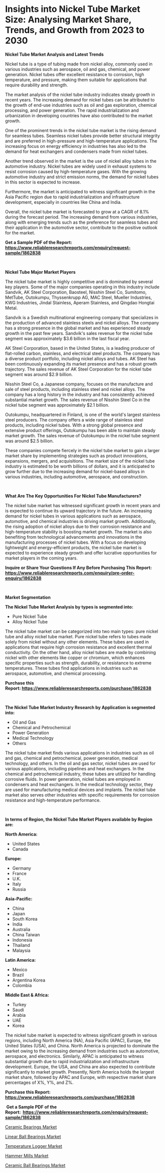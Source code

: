 <p><h1>Insights into Nickel Tube Market Size: Analysing Market Share, Trends, and Growth from 2023 to 2030</h1></p><p><strong>Nickel Tube Market Analysis and Latest Trends</strong></p>
<p><p>Nickel tube is a type of tubing made from nickel alloy, commonly used in various industries such as aerospace, oil and gas, chemical, and power generation. Nickel tubes offer excellent resistance to corrosion, high temperature, and pressure, making them suitable for applications that require durability and strength.</p><p>The market analysis of the nickel tube industry indicates steady growth in recent years. The increasing demand for nickel tubes can be attributed to the growth of end-use industries such as oil and gas exploration, chemical processing, and power generation. The rapid industrialization and urbanization in developing countries have also contributed to the market growth.</p><p>One of the prominent trends in the nickel tube market is the rising demand for seamless tubes. Seamless nickel tubes provide better structural integrity and are preferred in high-pressure and high-temperature applications. The increasing focus on energy efficiency in industries has also led to the demand for heat exchangers and condensers made from nickel tubes.</p><p>Another trend observed in the market is the use of nickel alloy tubes in the automotive industry. Nickel tubes are widely used in exhaust systems to resist corrosion caused by high-temperature gases. With the growing automotive industry and strict emission norms, the demand for nickel tubes in this sector is expected to increase.</p><p>Furthermore, the market is anticipated to witness significant growth in the Asia Pacific region due to rapid industrialization and infrastructure development, especially in countries like China and India.</p><p>Overall, the nickel tube market is forecasted to grow at a CAGR of 8.1% during the forecast period. The increasing demand from various industries, along with emerging trends such as the preference for seamless tubes and their application in the automotive sector, contribute to the positive outlook for the market.</p></p>
<p><strong>Get a Sample PDF of the Report:&nbsp; <a href="https://www.reliableresearchreports.com/enquiry/request-sample/1862838">https://www.reliableresearchreports.com/enquiry/request-sample/1862838</a></strong></p>
<p>&nbsp;</p>
<p><strong>Nickel Tube Major Market Players</strong></p>
<p><p>The nickel tube market is highly competitive and is dominated by several key players. Some of the major companies operating in this industry include Sandvik, AK Steel Corporation, Baosteel, Nisshin Steel Co, Sumitomo, MetTube, Outokumpu, Thyssenkrupp AG, MAC Steel, Mueller Industries, KWG Industries, Jindal Stainless, Aperam Stainless, and Qingdao Hongtai Metal.</p><p>Sandvik is a Swedish multinational engineering company that specializes in the production of advanced stainless steels and nickel alloys. The company has a strong presence in the global market and has experienced steady growth in the past few years. Sandvik's sales revenue for the nickel tube segment was approximately $3.6 billion in the last fiscal year.</p><p>AK Steel Corporation, based in the United States, is a leading producer of flat-rolled carbon, stainless, and electrical steel products. The company has a diverse product portfolio, including nickel alloys and tubes. AK Steel has been continuously expanding its market presence and has a robust growth trajectory. The sales revenue of AK Steel Corporation for the nickel tube segment was around $2.9 billion.</p><p>Nisshin Steel Co, a Japanese company, focuses on the manufacture and sale of steel products, including stainless steel and nickel alloys. The company has a long history in the industry and has consistently achieved substantial market growth. The sales revenue of Nisshin Steel Co in the nickel tube segment was approximately $2.1 billion.</p><p>Outokumpu, headquartered in Finland, is one of the world's largest stainless steel producers. The company offers a wide range of stainless steel products, including nickel tubes. With a strong global presence and extensive product offerings, Outokumpu has been able to maintain steady market growth. The sales revenue of Outokumpu in the nickel tube segment was around $2.5 billion.</p><p>These companies compete fiercely in the nickel tube market to gain a larger market share by implementing strategies such as product innovations, expansions, mergers, and acquisitions. The market size of the nickel tube industry is estimated to be worth billions of dollars, and it is anticipated to grow further due to the increasing demand for nickel-based alloys in various industries, including automotive, aerospace, and construction.</p></p>
<p>&nbsp;</p>
<p><strong>What Are The Key Opportunities For Nickel Tube Manufacturers?</strong></p>
<p><p>The nickel tube market has witnessed significant growth in recent years and is expected to continue its upward trajectory in the future. An increasing demand for nickel tubes in various applications such as aerospace, automotive, and chemical industries is driving market growth. Additionally, the rising adoption of nickel alloys due to their corrosion resistance and high-temperature stability is boosting market growth. The market is also benefiting from technological advancements and innovations in the manufacturing processes of nickel tubes. With a focus on developing lightweight and energy-efficient products, the nickel tube market is expected to experience steady growth and offer lucrative opportunities for market players in the coming years.</p></p>
<p><strong>Inquire or Share Your Questions If Any Before Purchasing This Report: <a href="https://www.reliableresearchreports.com/enquiry/pre-order-enquiry/1862838">https://www.reliableresearchreports.com/enquiry/pre-order-enquiry/1862838</a></strong></p>
<p>&nbsp;</p>
<p><strong>Market Segmentation</strong></p>
<p><strong>The Nickel Tube Market Analysis by types is segmented into:</strong></p>
<p><ul><li>Pure Nickel Tube</li><li>Alloy Nickel Tube</li></ul></p>
<p><p>The nickel tube market can be categorized into two main types: pure nickel tube and alloy nickel tube market. Pure nickel tube refers to tubes made solely from nickel without any other elements. These tubes are used in applications that require high corrosion resistance and excellent thermal conductivity. On the other hand, alloy nickel tubes are made by combining nickel with other elements like copper or chromium, which enhances specific properties such as strength, durability, or resistance to extreme temperatures. These tubes find applications in industries such as aerospace, automotive, and chemical processing.</p></p>
<p><strong>Purchase this Report:&nbsp;<a href="https://www.reliableresearchreports.com/purchase/1862838">https://www.reliableresearchreports.com/purchase/1862838</a></strong></p>
<p>&nbsp;</p>
<p><strong>The Nickel Tube Market Industry Research by Application is segmented into:</strong></p>
<p><ul><li>Oil and Gas</li><li>Chemical and Petrochemical</li><li>Power Generation</li><li>Medical Technology</li><li>Others</li></ul></p>
<p><p>The nickel tube market finds various applications in industries such as oil and gas, chemical and petrochemical, power generation, medical technology, and others. In the oil and gas sector, nickel tubes are used for various applications, including pipelines and heat exchangers. In the chemical and petrochemical industry, these tubes are utilized for handling corrosive fluids. In power generation, nickel tubes are employed in condensers and heat exchangers. In the medical technology sector, they are used for manufacturing medical devices and implants. The nickel tube market also serves other industries with specific requirements for corrosion resistance and high-temperature performance.</p></p>
<p>&nbsp;</p>
<p><strong>In terms of Region, the Nickel Tube Market Players available by Region are:</strong></p>
<p>
    <p> <strong> North America: </strong>
        <ul>
            <li>United States</li>
            <li>Canada</li>
        </ul>
        </p> 
    <p> <strong> Europe: </strong>
        <ul>
            <li>Germany</li>
            <li>France</li>
            <li>U.K.</li>
            <li>Italy</li>
            <li>Russia</li>
        </ul>
        </p> 
    <p> <strong> Asia-Pacific: </strong>
        <ul>
            <li>China</li>
            <li>Japan</li>
            <li>South Korea</li>
            <li>India</li>
            <li>Australia</li>
            <li>China Taiwan</li>
            <li>Indonesia</li>
            <li>Thailand</li>
            <li>Malaysia</li>
        </ul>
        </p> 
    <p> <strong> Latin America: </strong>
        <ul>
            <li>Mexico</li>
            <li>Brazil</li>
            <li>Argentina Korea</li>
            <li>Colombia</li>
        </ul>
        </p> 
    <p> <strong> Middle East & Africa: </strong>
        <ul>
            <li>Turkey</li>
            <li>Saudi</li>
            <li>Arabia</li>
            <li>UAE</li>
            <li>Korea</li>
        </ul>
    </p>
    </p>
<p><p>The nickel tube market is expected to witness significant growth in various regions, including North America (NA), Asia Pacific (APAC), Europe, the United States (USA), and China. North America is projected to dominate the market owing to the increasing demand from industries such as automotive, aerospace, and electronics. Similarly, APAC is anticipated to witness substantial growth due to rapid industrialization and infrastructure development. Europe, the USA, and China are also expected to contribute significantly to market growth. Presently, North America holds the largest market share, followed by APAC and Europe, with respective market share percentages of X%, Y%, and Z%.</p></p>
<p><strong>Purchase this Report: <a href="https://www.reliableresearchreports.com/purchase/1862838">https://www.reliableresearchreports.com/purchase/1862838</a></strong></p>
<p>&nbsp;<strong>Get a Sample PDF of the Report:&nbsp;&nbsp;<a href="https://www.reliableresearchreports.com/enquiry/request-sample/1862838">https://www.reliableresearchreports.com/enquiry/request-sample/1862838</a></strong></p>
<p><strong></strong></p>
<p><p><a href="https://medium.com/@rosejohnson762014/ceramic-bearings-market-research-report-its-history-and-forecast-2023-to-2030-912d46205020">Ceramic Bearings Market</a></p><p><a href="https://medium.com/@anndavis1924/linear-ball-bearings-market-analysis-and-sze-forecasted-for-period-from-2023-to-2030-7fda282b657a">Linear Ball Bearings Market</a></p><p><a href="https://medium.com/@samanthareed1916/temperature-logger-market-exploring-market-share-market-trends-and-future-growth-070f1be3ba60">Temperature Logger Market</a></p><p><a href="https://medium.com/@tammyfreeman2022/hammer-mills-market-furnishes-information-on-market-share-market-trends-and-market-growth-ad2f0ef69689">Hammer Mills Market</a></p><p><a href="https://medium.com/@joanobrien1990/decoding-ceramic-ball-bearings-market-metrics-market-share-trends-and-growth-patterns-11069a225dc7">Ceramic Ball Bearings Market</a></p></p>